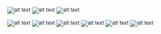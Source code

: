 <sub>![alt text](https://img.shields.io/badge/%20Get_next_line-125/100%20Success-green?style=plastic&logo=42)                                         ![alt text](https://img.shields.io/badge/%20Ft_printf-100/100%20Success-green?style=plastic&logo=42) ![alt text](https://img.shields.io/badge/%20Libft-112/100%20Success-green?style=plastic&logo=42)</sub>

<sup>![alt text](https://img.shields.io/badge/%20Born2beroot-100/100%20Success-green?style=plastic&logo=42)
![alt text](https://img.shields.io/badge/%20So_long-100/100%20Success-green?style=plastic&logo=42)
![alt text](https://img.shields.io/badge/%20Pipex-Finished%20N/e-000000?style=plastic&logo=42)
![alt text](https://img.shields.io/badge/%20Push_swap-84/100%20Success-green?style=plastic&logo=42)
![alt text](https://img.shields.io/badge/%20Minishell-Work%20in%20progress-ed9f21?style=plastic&logo=42)</sup>
<sup>![alt text](https://img.shields.io/badge/%20-c3Nz-CC0000?logoColor=black&labelColor=white&style=plastic&logo=42)</sup>
